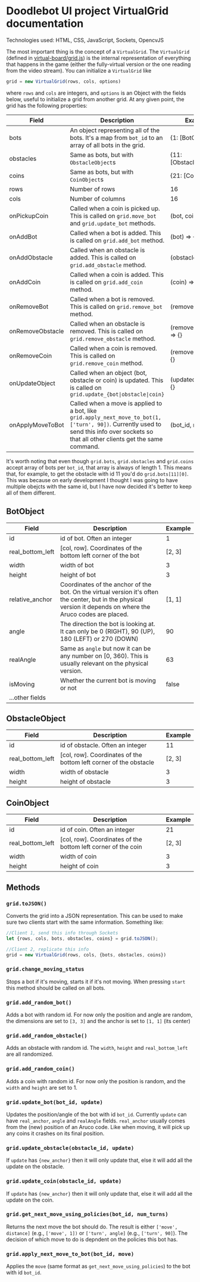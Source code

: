 # Doodlebot UI project VirtualGrid documentation

Technologies used: HTML, CSS, JavaScript, Sockets, OpencvJS

The most important thing is the concept of a `VirtualGrid`. The `VirtualGrid` (defined in [virtual-board/grid.js](./virtual-board/grid.js)) is the internal representation of everything that happens in the game (either the fully-virtual version or the one reading from the video stream). You can initialize a `VirtualGrid` like

```javascript
grid = new VirtualGrid(rows, cols, options)
```
where `rows` and `cols` are integers, and `options` is an Object with the fields below, useful to initialize a grid from another grid. At any given point, the grid has the following properties:

| Field            | Description                                                                                                                                                                                 | Example                 |
|------------------|---------------------------------------------------------------------------------------------------------------------------------------------------------------------------------------------|-------------------------|
| bots             | An object representing all of the bots. It's a map from `bot_id` to an array of all bots in the grid.                                                                                       | {1: [BotObject]}        |
| obstacles        | Same as bots, but with `ObstacleObject`s                                                                                                                                                    | {11: [ObstacleObject]}  |
| coins            | Same as bots, but with `CoinObject`s                                                                                                                                                        | {21: [CoinObject]}      |
| rows             | Number of rows                                                                                                                                                                              | 16                      |
| cols             | Number of columns                                                                                                                                                                           | 16                      |
| onPickupCoin     | Called when a coin is picked up. This is called on `grid.move_bot` and `grid.update_bot` methods.                                                                                           | (bot, coin) => {}       |
| onAddBot         | Called when a bot is added. This is called on `grid.add_bot` method.                                                                                                                        | (bot) => {}             |
| onAddObstacle    | Called when an obstacle is added. This is called on `grid.add_obstacle` method.                                                                                                             | (obstacle) => {}        |
| onAddCoin        | Called when a coin is added. This is called on `grid.add_coin` method.                                                                                                                      | (coin) => {}            |
| onRemoveBot      | Called when a bot is removed. This is called on `grid.remove_bot` method.                                                                                                                   | (removedBot) => {}      |
| onRemoveObstacle | Called when an obstacle is removed. This is called on `grid.remove_obstacle` method.                                                                                                        | (removedObstacle) => {} |
| onRemoveCoin     | Called when a coin is removed. This is called on `grid.remove_coin` method.                                                                                                                 | (removedCoin) => {}     |
| onUpdateObject   | Called when an object (bot, obstacle or coin) is updated. This is called on `grid.update_{bot\|obstacle\|coin}`                                                                             | (updatedObject) => {}   |
| onApplyMoveToBot | Called when a move is applied to a bot, like `grid.apply_next_move_to_bot(1, ['turn', 90])`. Currently used to  send this info over sockets so that all other clients get the same command. | (bot_id, move) => {}    |

It's worth noting that even though `grid.bots`, `grid.obstacles` and `grid.coins` accept array of bots per `bot_id`, that array is always of length 1. This means that, for example, to get the obstacle with id 11 you'd do `grid.bots[11][0]`. This was because on early development I thought I was going to have multiple obejcts with the same id, but I have now decided it's better to keep all of them different.

## BotObject
| Field            | Description                                                                                                                                                     | Example |
|------------------|-----------------------------------------------------------------------------------------------------------------------------------------------------------------|---------|
| id               | id of bot. Often an integer                                                                                                                                     | 1       |
| real_bottom_left | [col, row]. Coordinates of the bottom left corner of the bot                                                                                                    | [2, 3]  |
| width            | width of bot                                                                                                                                                    | 3       |
| height           | height of bot                                                                                                                                                   | 3       |
| relative_anchor  | Coordinates of the anchor of the bot. On the virtual version it's often the center, but in the physical version it depends on where the Aruco codes are placed. | [1, 1]  |
| angle            | The direction the bot is looking at. It can only be 0 (RIGHT), 90 (UP), 180 (LEFT) or 270 (DOWN)                                                                | 90      |
| realAngle        | Same as `angle` but now it can be any number on [0, 360). This is usually relevant on the physical version.                                                     | 63      |
| isMoving        | Whether the current bot is moving or not | false      |
| ...other fields  |                                                                                                                                                                 |         |
## ObstacleObject
| Field            | Description                                                                                                                                                     | Example |
|------------------|-----------------------------------------------------------------------------------------------------------------------------------------------------------------|---------|
| id               | id of obstacle. Often an integer                                                                                                                                     | 11       |
| real_bottom_left | [col, row]. Coordinates of the bottom left corner of the obstacle                                                                                                    | [2, 3]  |
| width            | width of obstacle                                                                                                                                                    | 3       |
| height           | height of obstacle                                                                                                                                                   | 3       |
## CoinObject
| Field            | Description                                                                                                                                                     | Example |
|------------------|-----------------------------------------------------------------------------------------------------------------------------------------------------------------|---------|
| id               | id of coin. Often an integer                                                                                                                                     | 21       |
| real_bottom_left | [col, row]. Coordinates of the bottom left corner of the coin                                                                                                    | [2, 3]  |
| width            | width of coin                                                                                                                                                    | 3       |
| height           | height of coin                                                                                                                                                   | 3       |
## Methods

### `grid.toJSON()`
Converts the grid into a JSON representation. This can be used to make sure two clients start with the same information. Something like:
```javascript
//Client 1, send this info through Sockets
let {rows, cols, bots, obstacles, coins} = grid.toJSON();

//Client 2, replicate this info
grid = new VirtualGrid(rows, cols, {bots, obstacles, coins})
```
<!-- ### `grid.get_bot_angle`
### `grid.get_almost_crashes` -->
### `grid.change_moving_status`
Stops a bot if it's moving, starts it if it's not moving. When pressing `start` this method should be called on all bots.

<!-- ### `grid.isInsideBoard(bottom_left, w, h)`
Returns whether an object with `bottom_left` and dimensions `[w, h]` would fall fully inside the grid. -->

### `grid.add_random_bot()`
Adds a bot with random id. For now only the position and angle are random, the dimensions are set to `[3, 3]` and the anchor is set to `[1, 1]` (its center)
### `grid.add_random_obstacle()`
Adds an obstacle with random id. The `width`, `height` and `real_bottom_left` are all randomized. 
### `grid.add_random_coin()`
Adds a coin with random id. For now only the position is random, and the `width` and `height` are set to 1. 

<!-- ### `grid.future_position_after_move(prev_bot, distance)`
Returns where the bot would end up after walking `distance` steps on the direction is looking. A `valid_position` boolean field is added to see if this position is a valid position or not. -->
### `grid.update_bot(bot_id, update)`
Updates the position/angle of the bot with id `bot_id`. Currently `update` can have `real_anchor`, `angle` and `realAngle` fields. `real_anchor` usually comes from the (new) position of an Aruco code. Like when moving, it will pick up any coins it crashes on its final position.
### `grid.update_obstacle(obstacle_id, update)`
If `update` has `{new_anchor}` then it will only update that, else it will add all the update on the obstacle.
### `grid.update_coin(obstacle_id, update)`
If `update` has `{new_anchor}` then it will only update that, else it will add all the update on the coin.

<!-- 
### `grid.update_bot_policy)`
... toehr methods -->

### `grid.get_next_move_using_policies(bot_id, num_turns)`
Returns the next move the bot should do. The result is either `['move', distance]` (e.g., `['move', 1])` or `['turn', angle]` (e.g., `['turn', 90]`). The decision of which move to do is depndent on the policies this bot has.
### `grid.apply_next_move_to_bot(bot_id, move)`
Applies the `move` (same format as `get_next_move_using_policies`) to the bot with id `bot_id`.
